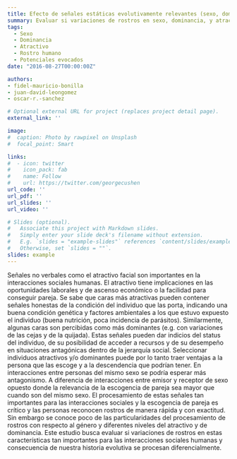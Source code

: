 ```yaml
---
title: Efecto de señales estáticas evolutivamente relevantes (sexo, dominancia, y atractivo) en el procesamiento cortical de rostros humanos
summary: Evaluar si variaciones de rostros en sexo, dominancia, y atractivo se procesan diferencialmente.
tags:
  - Sexo
  - Dominancia
  - Atractivo
  - Rostro humano
  - Potenciales evocados
date: "2016-08-27T00:00:00Z"

authors:
- fidel-mauricio-bonilla
- juan-david-leongomez
- oscar-r.-sanchez

# Optional external URL for project (replaces project detail page).
external_link: ''

image:
#  caption: Photo by rawpixel on Unsplash
#  focal_point: Smart

links:
#  - icon: twitter
#    icon_pack: fab
#    name: Follow
#    url: https://twitter.com/georgecushen
url_code: ''
url_pdf: ''
url_slides: ''
url_video: ''

# Slides (optional).
#   Associate this project with Markdown slides.
#   Simply enter your slide deck's filename without extension.
#   E.g. `slides = "example-slides"` references `content/slides/example-slides.md`.
#   Otherwise, set `slides = ""`.
slides: example
---
```


Señales no verbales como el atractivo facial son importantes en la interacciones sociales humanas. El atractivo tiene implicaciones en las oportunidades laborales y de ascenso económico o la facilidad para conseguir pareja. Se sabe que caras más atractivas pueden contener señales honestas de la condición del individuo que las porta, indicando una buena condición genética y factores ambientales a los que estuvo expuesto el individuo (buena nutrición, poca incidencia de parásitos). Similarmente, algunas caras son percibidas como más dominantes (e.g. con variaciones de las cejas y de la quijada). Estas señales pueden dar indicios del status del individuo, de su posibilidad de acceder a recursos y de su desempeño en situaciones antagónicas dentro de la jerarquía social. Seleccionar individuos atractivos y/o dominantes puede por lo tanto traer ventajas a la persona que las escoge y a la descendencia que podrían tener. En interacciones entre personas del mismo sexo se podría esperar más antagonismo. A diferencia de interacciones entre emisor y receptor de sexo opuesto donde la relevancia de la escogencia de pareja sea mayor que cuando son del mismo sexo. El procesamiento de estas señales tan importantes para las interacciones sociales y la escogencia de pareja es crítico y las personas reconocen rostros de manera rápida y con exactitud. Sin embargo se conoce poco de las particularidades del procesamiento de rostros con respecto al género y diferentes niveles del atractivo y de dominancia. Este estudio busca evaluar si variaciones de rostros en estas características tan importantes para las interacciones sociales humanas y consecuencia de nuestra historia evolutiva se procesan diferencialmente.
